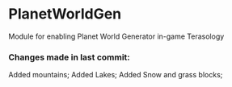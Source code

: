 # PlanetWorldGen

Module for enabling Planet World Generator in-game Terasology

### Changes made in last commit:
Added mountains;
Added Lakes;
Added Snow and grass blocks;
